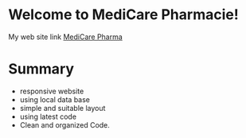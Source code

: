 ﻿# Welcome to MediCare  Pharmacie!
My web site link [MediCare Pharma](https://medi-care10.web.app/)
# Summary

 - responsive website
 - using local data base
 - simple and suitable layout
 - using latest code
 - Clean and organized Code.



